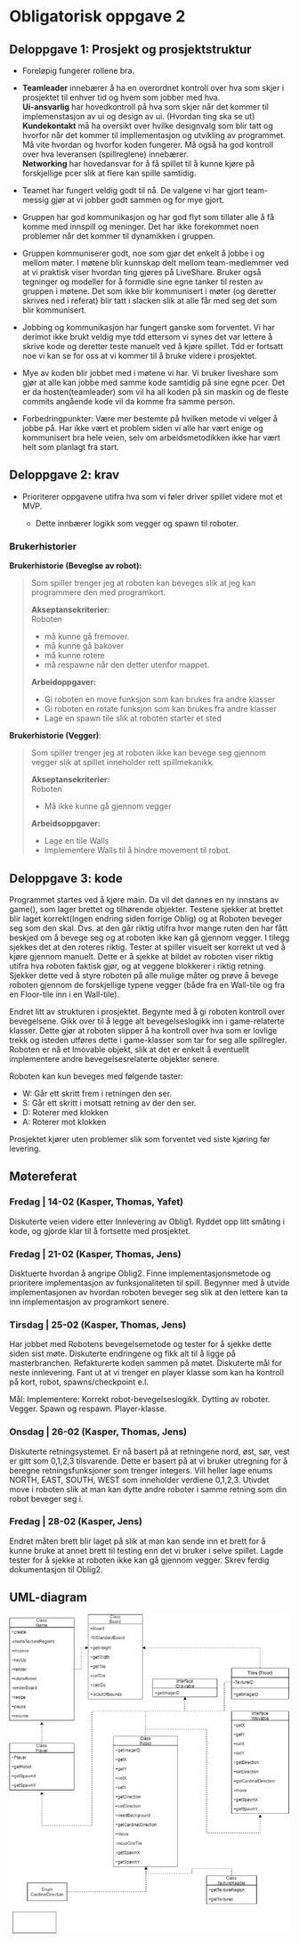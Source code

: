 # Obligatorisk oppgave 2

## Deloppgave 1: Prosjekt og prosjektstruktur

- Foreløpig fungerer rollene bra.

- **Teamleader** innebærer å ha en overordnet kontroll over hva som skjer i prosjektet til enhver tid og hvem som jobber med hva.  
  **Ui-ansvarlig** har hovedkontroll på hva som skjer når det kommer til implemenstasjon av ui og design av ui. (Hvordan ting ska se ut)  
  **Kundekontakt** må ha oversikt over hvilke designvalg som blir tatt og hvorfor når det kommer til impllementasjon og utvikling av programmet. Må vite hvordan og hvorfor koden fungerer. Må også ha god kontroll over hva leveransen (spillreglene) innebærer.  
  **Networking** har hovedansvar for å få spillet til å kunne kjøre på forskjellige pcer slik at flere kan spille samtidig.
  
- Teamet har fungert veldig godt til nå. De valgene vi har gjort team-messig gjør at vi jobber godt sammen og for mye gjort.

- Gruppen har god kommunikasjon og har god flyt som tillater alle å få komme med innspill og meninger. Det har ikke forekommet noen problemer når det kommer til dynamikken i gruppen.

- Gruppen kommuniserer godt, noe som gjør det enkelt å jobbe i og mellom møter. I møtene blir kunnskap delt mellom team-medlemmer ved at vi praktisk viser hvordan ting gjøres på LiveShare. Bruker også tegninger og modeller for å formidle sine egne tanker til resten av gruppen i møtene. Det som ikke blir kommunisert i møter (og deretter skrives ned i referat) blir tatt i slacken slik at alle får med seg det som blir kommunisert.

- Jobbing og kommunikasjon har fungert ganske som forventet. Vi har derimot ikke brukt veldig mye tdd ettersom vi synes det var lettere å skrive kode og deretter teste manuelt ved å kjøre spillet. Tdd er fortsatt noe vi kan se for oss at vi kommer til å bruke videre i prosjektet.

- Mye av koden blir jobbet med i møtene vi har. Vi bruker liveshare som gjør at alle kan jobbe med samme kode samtidig på sine egne pcer. Det er da hosten(teamleader) som vil ha all koden på sin maskin og de fleste commits angående kode vil da komme fra samme person.

- Forbedringpunkter: Være mer bestemte på hvilken metode vi velger å jobbe på. Har ikke vært et problem siden vi alle har vært enige og kommunisert bra hele veien, selv om arbeidsmetodikken ikke har vært helt som planlagt fra start.

## Deloppgave 2: krav

- Prioriterer oppgavene utifra hva som vi føler driver spillet videre mot et MVP.

  - Dette innbærer logikk som vegger og spawn til roboter.
  
### Brukerhistorier

**Brukerhistorie (Beveglse av robot):**

> Som spiller trenger jeg at roboten kan beveges slik at jeg kan programmere den med programkort.
>
> **Akseptansekriterier:**  
> Roboten
>
> - må kunne gå fremover.
> - må kunne gå bakover
> - må kunne rotere
> - må respawne når den detter utenfor mappet.
>
> **Arbeidoppgaver:**
>
> - Gi roboten en move funksjon som kan brukes fra andre klasser
> - Gi roboten en rotate funksjon som kan brukes fra andre klasser
> - Lage en spawn tile slik at roboten starter et sted

**Brukerhistorie (Vegger)**:

> Som spiller trenger jeg at roboten ikke kan bevege seg gjennom vegger slik at spillet inneholder rett spillmekanikk.
>
> **Akseptansekriterier:**  
> Roboten
>
> - Må ikke kunne gå gjennom vegger
>
> **Arbeidsoppgaver:**
>
> - Lage en tile Walls
> - Implementere Walls til å hindre movement til robot.

## Deloppgave 3: kode

Programmet startes ved å kjøre main. Da vil det dannes en ny innstans av game(), som lager brettet og tilhørende objekter.
Testene sjekker at brettet blir laget korrekt(Ingen endring siden forrige Oblig) og at Roboten beveger seg som den skal. Dvs. at den går riktig utifra hvor mange ruten den har fått beskjed om å bevege seg og at roboten ikke kan gå gjennom vegger. I tilegg sjekkes det at den roteres riktig.
Tester at spiller visuelt ser korrekt ut ved å kjøre gjennom manuelt. Dette er å sjekke at bildet av roboten viser riktig utifra hva roboten faktisk gjør, og at veggene blokkerer i riktig retning. Sjekker dette ved å styre roboten på alle mulige måter og prøve å bevege roboten gjennom de forskjellige typene vegger (både fra en Wall-tile og fra en Floor-tile inn i en Wall-tile).

Endret litt av strukturen i prosjektet. Begynte med å gi roboten kontroll over bevegelsene. Gikk over til å legge alt bevegelseslogikk inn i game-relaterte klasser. Dette gjør at roboten slipper å ha kontroll over hva som er lovlige trekk og isteden utføres dette i game-klasser som tar for seg alle spillregler. Roboten er nå et Imovable objekt, slik at det er enkelt å eventuellt implementere andre bevegelsesrelaterte objekter senere. 

Roboten kan kun beveges med følgende taster:

- W: Går ett skritt frem i retningen den ser.
- S: Går ett skritt i motsatt retning av der den ser.
- D: Roterer med klokken
- A: Roterer mot klokken

Prosjektet kjører uten problemer slik som forventet ved siste kjøring før levering.

## Møtereferat

### **Fredag** | 14-02  (Kasper, Thomas, Yafet)

Diskuterte veien videre etter Innlevering av Oblig1. Ryddet opp litt småting i kode, og gjorde klar til å fortsette med prosjektet.

### **Fredag** | 21-02 (Kasper, Thomas, Jens)

Disktuerte hvordan å angripe Oblig2. Finne implementasjonsmetode og prioritere implementasjon av funksjonaliteten til spill. Begynner med å utvide implementasjonen av hvordan roboten beveger seg slik at den lettere kan ta inn implementasjon av programkort senere.

### **Tirsdag** | 25-02 (Kasper, Thomas, Jens)

Har jobbet med Robotens bevegelsemetode og tester for å sjekke dette siden sist møte. Diskuterte endringene og fikk alt til å ligge på masterbranchen. Refakturerte koden sammen på møtet. Diskuterte mål for neste innlevering. Fant ut at vi trenger en player klasse som kan ha kontroll på kort, robot, spawns/checkpoint e.l.

Mål: Implementere: Korrekt robot-bevegelseslogikk. Dytting av roboter. Vegger. Spawn og respawn. Player-klasse. 

### **Onsdag** | 26-02 (Kasper, Thomas, Jens)

Diskuterte retningsystemet. Er nå basert på at retningene nord, øst, sør, vest er gitt som 0,1,2,3 tilsvarende. Dette er basert på at vi bruker utregning for å beregne retningsfunksjoner som trenger integers. Vill heller lage enums NORTH, EAST, SOUTH, WEST som inneholder verdiene 0,1,2,3.  Utivdet move i roboten slik at man kan dytte andre roboter i samme retning som din robot beveger seg i. 

### **Fredag** | 28-02 (Kasper, Jens)

Endret måten brett blir laget på slik at man kan sende inn et brett for å kunne bruke at annet brett til testing enn det vi bruker i selve spillet. Lagde tester for å sjekke at roboten ikke kan gå gjennom vegger. Skrev ferdig dokumentasjon til Oblig2.

## UML-diagram

![alt text](..\deliverablesAssets\diagrams\classDiagramOblig2.png "Class digram Oblig2")